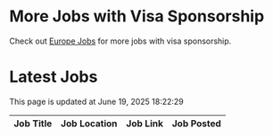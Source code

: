 # More Jobs with Visa Sponsorship

Check out [Europe Jobs](https://github.com/sureshparimi/europejobs#latest-jobs) for more jobs with visa sponsorship.

# Latest Jobs

This page is updated at June 19, 2025 18:22:29

| Job Title | Job Location | Job Link | Job Posted |
| --- | --- | --- | --- |
